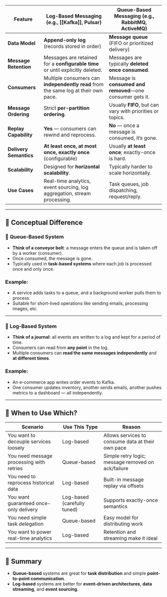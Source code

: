 
| Feature                | **Log-Based Messaging (e.g., [[Kafka]], Pulsar)**                                  | **Queue-Based Messaging (e.g., RabbitMQ, ActiveMQ)**      |
| ---------------------- | ---------------------------------------------------------------------------------- | --------------------------------------------------------- |
| **Data Model**         | **Append-only log** (records stored in order)                                      | **Message queue** (FIFO or prioritized delivery)          |
| **Message Retention**  | Messages are retained for a **configurable time** or until explicitly deleted.     | Messages are typically **deleted once consumed**.         |
| **Consumers**          | Multiple consumers can **independently read** from the same log at their own pace. | Message is **consumed and removed**—one consumer gets it. |
| **Message Ordering**   | Strict **per-partition ordering**.                                                 | Usually **FIFO**, but can vary with priorities or topics. |
| **Replay Capability**  | **Yes** — consumers can rewind and reprocess.                                      | **No** — once a message is consumed, it’s gone.           |
| **Delivery Semantics** | **At least once, at most once, exactly once** (configurable)                       | Usually **at least once**; exactly-once is hard.          |
| **Scalability**        | Designed for **horizontal scalability**.                                           | Typically harder to scale horizontally.                   |
| **Use Cases**          | Real-time analytics, event sourcing, log aggregation, stream processing.           | Task queues, job dispatching, request/reply.              |

---

## 🧱 Conceptual Difference

### 🔹 **Queue-Based System**

- **Think of a conveyor belt**: a message enters the queue and is taken off by a worker (consumer).
- Once consumed, the message is gone.
- Typically used in **task-based systems** where each job is processed once and only once.

### Example:

- A service adds tasks to a queue, and a background worker pulls them to process.
- Suitable for short-lived operations like sending emails, processing images, etc.

---

### 🔹 **Log-Based System**

- **Think of a journal**: all events are written to a log and kept for a period of time.
- Consumers can read from **any point** in the log.
- Multiple consumers can **read the same messages independently** and **at different times**.

### Example:

- An e-commerce app writes order events to Kafka.
- One consumer updates inventory, another sends emails, another pushes metrics to a dashboard — all independently.

---

## 🧠 When to Use Which?

| Scenario | Use This Type | Reason |
| --- | --- | --- |
| You want to decouple services loosely | Log-based | Allows services to consume data at their own pace |
| You need message processing with retries | Queue-based | Simple retry logic; message removed on ack/failure |
| You need to reprocess historical data | Log-based | Built-in message replay via offsets |
| You want guaranteed once-only delivery | Log-based (carefully tuned) | Supports exactly-once semantics |
| You need simple task delegation | Queue-based | Easy model for distributing work |
| You want to power real-time analytics | Log-based | Retention and streaming make it ideal |

---

## 🏁 Summary

- **Queue-based** systems are great for **task distribution** and simple **point-to-point communication**.
- **Log-based** systems are better for **event-driven architectures**, **data streaming**, and **event sourcing**.
